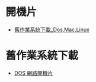 
# 開機片

* [舊作業系統下載_Dos,Mac,Linux](https://winworldpc.com/library/operating-systems)

# 舊作業系統下載

* [DOS 網路開機片](http://home.phy.ntnu.edu.tw/~roba81/)
